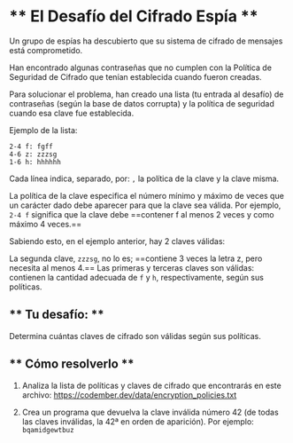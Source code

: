 
# ** El Desafío del Cifrado Espía **

Un grupo de espías ha descubierto que su sistema de cifrado de mensajes está comprometido.

Han encontrado algunas contraseñas que no cumplen con la Política de Seguridad de Cifrado que tenían establecida cuando fueron creadas.  

Para solucionar el problema, han creado una lista (tu entrada al desafío) de contraseñas (según la base de datos corrupta) y la política de seguridad cuando esa clave fue establecida.

Ejemplo de la lista:
```
2-4 f: fgff
4-6 z: zzzsg
1-6 h: hhhhhh
```
Cada línea indica, separado, por: `,` la política de la clave y la clave misma.

La política de la clave especifica el número mínimo y máximo de veces que un carácter dado debe aparecer para que la clave sea válida. Por ejemplo, `2-4 f` significa que la clave debe ==contener f al menos 2 veces y como máximo 4 veces.==

Sabiendo esto, en el ejemplo anterior, hay 2 claves válidas:

La segunda clave, `zzzsg`, no lo es; ==contiene 3 veces la letra z, pero necesita al menos 4.== Las primeras y terceras claves son válidas: contienen la cantidad adecuada de `f` y `h`, respectivamente, según sus políticas.

## ** Tu desafío: **

Determina cuántas claves de cifrado son válidas según sus políticas.  

## ** Cómo resolverlo **

1. Analiza la lista de políticas y claves de cifrado que encontrarás en este archivo: https://codember.dev/data/encryption_policies.txt

2. Crea un programa que devuelva la clave inválida número 42 (de todas las claves inválidas, la 42ª en orden de aparición). Por ejemplo: `bqamidgewtbuz`